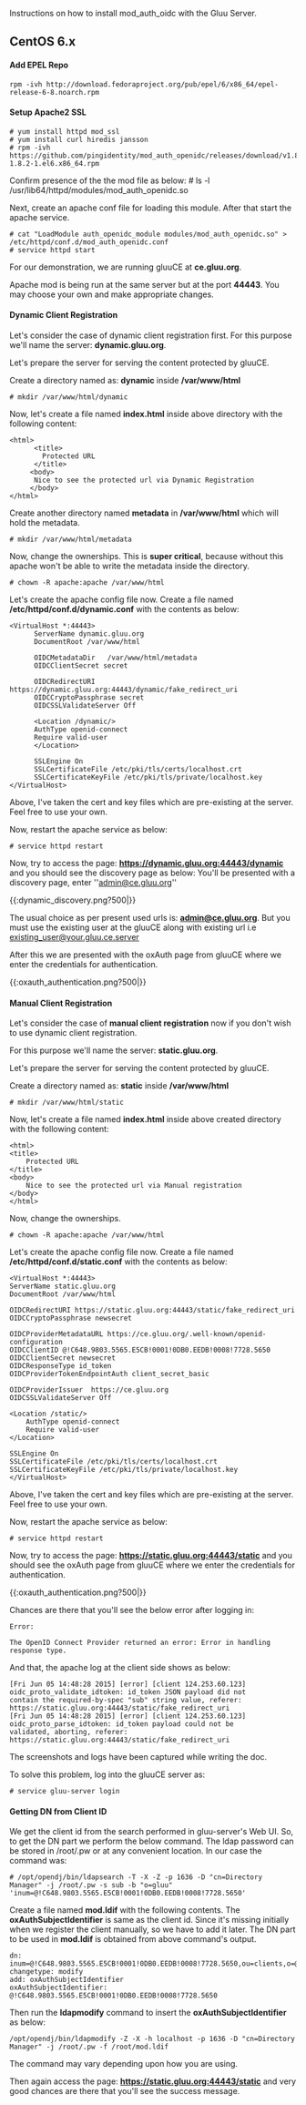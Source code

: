Instructions on how to install mod_auth_oidc with the Gluu Server.

## CentOS 6.x

#### Add EPEL Repo
`rpm -ivh http://download.fedoraproject.org/pub/epel/6/x86_64/epel-release-6-8.noarch.rpm`

#### Setup Apache2 SSL

    # yum install httpd mod_ssl
    # yum install curl hiredis jansson
    # rpm -ivh https://github.com/pingidentity/mod_auth_openidc/releases/download/v1.8.2/mod_auth_openidc-1.8.2-1.el6.x86_64.rpm

Confirm presence of the the mod file as below:
    # ls -l /usr/lib64/httpd/modules/mod_auth_openidc.so 

Next, create an apache conf file for loading this module. After that start the apache service.

    # cat "LoadModule auth_openidc_module modules/mod_auth_openidc.so" > /etc/httpd/conf.d/mod_auth_openidc.conf
    # service httpd start

For our demonstration, we are running gluuCE at **ce.gluu.org**.
 
Apache mod is being run at the same server but at the port **44443**.
You may choose your own and make appropriate changes.

#### Dynamic Client Registration

Let's consider the case of dynamic client registration first.
For this purpose we'll name the server: **dynamic.gluu.org**.

Let's prepare the server for serving the content protected by gluuCE.

Create a directory named as: **dynamic** inside **/var/www/html**

    # mkdir /var/www/html/dynamic

Now, let's create a file named **index.html** inside above directory with the following content:

    <html>
	      <title>
		    Protected URL
	      </title>
	     <body>
		  Nice to see the protected url via Dynamic Registration
	     </body>
    </html>

Create another directory named **metadata** in **/var/www/html** which will hold the metadata.

    # mkdir /var/www/html/metadata

Now, change the ownerships. This is **super critical**, because without this apache won't be able to write the metadata inside the directory.

    # chown -R apache:apache /var/www/html

Let's create the apache config file now.
Create a file named **/etc/httpd/conf.d/dynamic.conf** with the contents as below:

    <VirtualHost *:44443>
	      ServerName dynamic.gluu.org
	      DocumentRoot /var/www/html

	      OIDCMetadataDir	/var/www/html/metadata
	      OIDCClientSecret secret
	
	      OIDCRedirectURI https://dynamic.gluu.org:44443/dynamic/fake_redirect_uri
	      OIDCCryptoPassphrase secret
	      OIDCSSLValidateServer Off
	
	      <Location /dynamic/>
   		  AuthType openid-connect
   		  Require valid-user
	      </Location>

	      SSLEngine On
	      SSLCertificateFile /etc/pki/tls/certs/localhost.crt
	      SSLCertificateKeyFile /etc/pki/tls/private/localhost.key
    </VirtualHost>

Above, I've taken the cert and key files which are pre-existing at the server.
Feel free to use your own.

Now, restart the apache service as below:

    # service httpd restart

Now, try to access the page: **https://dynamic.gluu.org:44443/dynamic** and you should see the discovery page as below: You'll be presented with a discovery page, enter ''admin@ce.gluu.org''

{{:dynamic_discovery.png?500|}}


The usual choice as per present used urls is: **admin@ce.gluu.org**. But you must use the existing user at the gluuCE along with existing url i.e existing_user@your.gluu.ce.server

After this we are presented with the oxAuth page from gluuCE where we enter the credentials for authentication.

{{:oxauth_authentication.png?500|}}

#### Manual Client Registration

Let's consider the case of **manual client registration** now if you don't wish to use dynamic client registration.

For this purpose we'll name the server: **static.gluu.org**.

Let's prepare the server for serving the content protected by gluuCE.

Create a directory named as: **static** inside **/var/www/html**

    # mkdir /var/www/html/static

Now, let's create a file named **index.html** inside above created directory with the following content:

    <html>
	<title>
		Protected URL
	</title>
	<body>
		Nice to see the protected url via Manual registration
	</body>
    </html>

Now, change the ownerships.

    # chown -R apache:apache /var/www/html

Let's create the apache config file now.
Create a file named **/etc/httpd/conf.d/static.conf** with the contents as below:

    <VirtualHost *:44443>
	ServerName static.gluu.org
	DocumentRoot /var/www/html

	OIDCRedirectURI https://static.gluu.org:44443/static/fake_redirect_uri
	OIDCCryptoPassphrase newsecret

	OIDCProviderMetadataURL	https://ce.gluu.org/.well-known/openid-configuration
	OIDCClientID @!C648.9803.5565.E5CB!0001!0DB0.EEDB!0008!7728.5650
	OIDCClientSecret newsecret
	OIDCResponseType id_token
	OIDCProviderTokenEndpointAuth client_secret_basic
	
	OIDCProviderIssuer	https://ce.gluu.org
	OIDCSSLValidateServer Off
	
	<Location /static/>
   		AuthType openid-connect
   		Require valid-user
	</Location>

	SSLEngine On
	SSLCertificateFile /etc/pki/tls/certs/localhost.crt
	SSLCertificateKeyFile /etc/pki/tls/private/localhost.key
    </VirtualHost>

Above, I've taken the cert and key files which are pre-existing at the server. Feel free to use your own.

Now, restart the apache service as below:

    # service httpd restart

Now, try to access the page: **https://static.gluu.org:44443/static** and you should see the oxAuth page from gluuCE where we enter the credentials for authentication.

{{:oxauth_authentication.png?500|}}

Chances are there that you'll see the below error after logging in: 

    Error:

    The OpenID Connect Provider returned an error: Error in handling response type.

And that, the apache log at the client side shows as below:


    [Fri Jun 05 14:48:28 2015] [error] [client 124.253.60.123] oidc_proto_validate_idtoken: id_token JSON payload did not        contain the required-by-spec "sub" string value, referer: https://static.gluu.org:44443/static/fake_redirect_uri
    [Fri Jun 05 14:48:28 2015] [error] [client 124.253.60.123] oidc_proto_parse_idtoken: id_token payload could not be           validated, aborting, referer: https://static.gluu.org:44443/static/fake_redirect_uri

The screenshots and logs have been captured while writing the doc.

To solve this problem, log into the gluuCE server as:

    # service gluu-server login

#### Getting DN from Client ID

We get the client id from the search performed in gluu-server's Web UI. So, to get the DN part we perform the below command. The ldap password can be stored in /root/.pw or at any convenient location. In our case the command was:

`# /opt/opendj/bin/ldapsearch -T -X -Z -p 1636 -D "cn=Directory Manager" -j /root/.pw -s sub -b "o=gluu" 'inum=@!C648.9803.5565.E5CB!0001!0DB0.EEDB!0008!7728.5650'`


Create a file named **mod.ldif** with the following contents. The **oxAuthSubjectIdentifier** is same as the client id. Since it's missing initially when we register the client manually, so we have to add it later. The DN part to be used in **mod.ldif** is obtained from above command's output. 


    dn: inum=@!C648.9803.5565.E5CB!0001!0DB0.EEDB!0008!7728.5650,ou=clients,o=@!C648.9803.5565.E5CB!0001!0DB0.EEDB,o=gluu
    changetype: modify
    add: oxAuthSubjectIdentifier
    oxAuthSubjectIdentifier: @!C648.9803.5565.E5CB!0001!0DB0.EEDB!0008!7728.5650

Then run the **ldapmodify** command to insert the **oxAuthSubjectIdentifier** as below:

    /opt/opendj/bin/ldapmodify -Z -X -h localhost -p 1636 -D "cn=Directory Manager" -j /root/.pw -f /root/mod.ldif

The command may vary depending upon how you are using.

Then again access the page: **https://static.gluu.org:44443/static** and very good chances are there that you'll see the success message.
